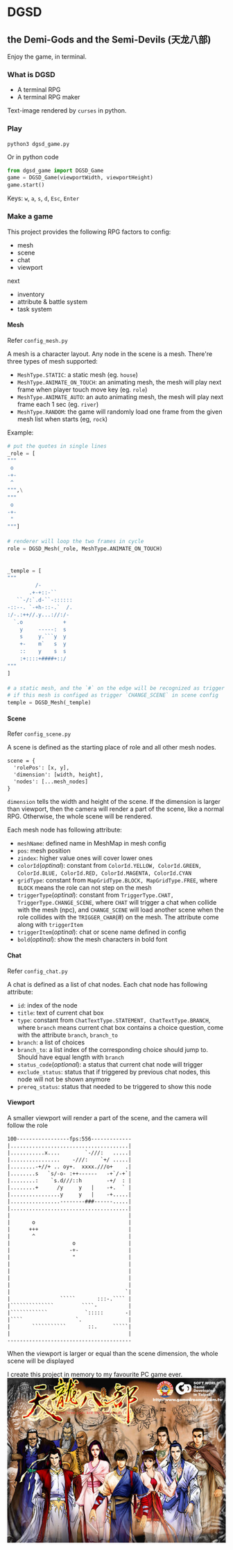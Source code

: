 # DGSD
## the Demi-Gods and the Semi-Devils (天龙八部)
Enjoy the game, in terminal.

### What is DGSD
- A terminal RPG
- A terminal RPG maker

Text-image rendered by `curses` in python.

### Play
```
python3 dgsd_game.py
```

Or in python code
```python
from dgsd_game import DGSD_Game 
game = DGSD_Game(viewportWidth, viewportHeight)
game.start()
```

Keys: `w`, `a`, `s`, `d`, `Esc`, `Enter`

### Make a game
This project provides the following RPG factors to config:
- mesh
- scene
- chat
- viewport

next
- inventory
- attribute & battle system
- task system

#### Mesh
Refer `config_mesh.py`

A mesh is a character layout. Any node in the scene is a mesh. There're three types of mesh supported:
- `MeshType.STATIC`: a static mesh (eg. `house`)
- `MeshType.ANIMATE_ON_TOUCH`: an animating mesh, the mesh will play next frame when player touch move key (eg. `role`)
- `MeshType.ANIMATE_AUTO`: an auto animating mesh, the mesh will play next frame each 1 sec (eg. `river`)
- `MeshType.RANDOM`: the game will randomly load one frame from the given mesh list when starts (eg, `rock`)

Example:
```python
# put the quotes in single lines
_role = [
"""
 o 
-+-
 ^ 
""",\
"""
 o 
-+-
 " 
"""]

# renderer will loop the two frames in cycle
role = DGSD_Mesh(_role, MeshType.ANIMATE_ON_TOUCH)


_temple = [
"""
         /-          
       .+-+::-``     
   ``-/:`.d-``-::::::
-::--. `-+h-::-.`  /.
:/-.:++//.y...://:/- 
  `.o             +  
    y     -----:  s  
    s     y.```y  y  
    +-    m`   s  y  
    ::    y    s  s  
    :+::::+####+::/  
"""
]

# a static mesh, and the `#` on the edge will be recognized as trigger point
# if this mesh is configed as trigger `CHANGE_SCENE` in scene config
temple = DGSD_Mesh(_temple)
```

#### Scene
Refer `config_scene.py`

A scene is defined as the starting place of role and all other mesh nodes.
```
scene = {
  'rolePos': [x, y],
  'dimension': [width, height],
  'nodes': [...mesh_nodes]
}
```
`dimension` tells the width and height of the scene. If the dimension is larger than viewport, then the camera  will render a part of the scene, like a normal RPG. Otherwise, the whole scene will be rendered.

Each mesh node has following attribute:
- `meshName`: defined name in MeshMap in mesh config
- `pos`: mesh position
- `zindex`: higher value ones will cover lower ones
- `colorId`(*optinal*): constant from `ColorId.YELLOW, ColorId.GREEN, ColorId.BLUE, ColorId.RED, ColorId.MAGENTA, ColorId.CYAN`
- `gridType`: constant from `MapGridType.BLOCK, MapGridType.FREE`, where `BLOCK` means the role can not step on the mesh
- `triggerType`(*optinal*): constant from `TriggerType.CHAT, TriggerType.CHANGE_SCENE`, where `CHAT` will trigger a chat when collide with the mesh (npc), and `CHANGE_SCENE` will load another scene when the role collides with the `TRIGGER_CHAR`(#) on the mesh. The attribute come along with `triggerItem`
- `triggerItem`(*optinal*): chat or scene name defined in config
- `bold`(*optinal*): show the mesh characters in bold font

#### Chat
Refer `config_chat.py`

A chat is defined as a list of chat nodes. Each chat node has  following attribute:
- `id`: index of the node
- `title`: text of current chat box
- `type`: constant from `ChatTextType.STATEMENT, ChatTextType.BRANCH`, where `branch` means current chat box contains a choice question, come with the attribute `branch`, `branch_to`
- `branch`: a list of choices
- `branch_to`: a list index of the corresponding choice should jump to. Should have equal length with `branch`
- `status_code`(*optional*): a status that current chat node will trigger
- `exclude_status`: status that if triggered by previous chat nodes, this node will not be shown anymore
- `prereq_status`: status that needed to be triggered to show this node


#### Viewport
A smaller viewport will render a part of the scene, and the camera will follow the role
```
100-----------------fps:556-------------
|......................................|
|...........x....        `-///:   .....|
|................    -///:    `+/ .....|
|........-+//+ .. oy+.  xxxx.///o+    .|
|........s   `s/-o- :++------   -+`/-+`|
|........:    `s.d///::h        -+/  : |
|........+      /y     y   |    -+.  ` |
|................y     y   |    -+.....|
|................--------###------.....|
|......................................|
|                                      |
|       o                              |
|      +++                             |
|       ^                              |
|                    o                 |
|                   -+-                |
|                    "                 |
|                                      |
|                                      |
|                                      |
|                                      |
|                                     `|
|                `````       :::-.```` |
|``````````````         ````-          |
|````````````            `:::::       -|
|````                 `.               |
|       ```````````       ::.     `````|
|                                      |
----------------------------------------
```
When the viewport is larger or equal than the scene dimension, the whole scene will be displayed

I create this project in memory to my favourite PC game ever.
![TianLong](img/tianlongbabu.jpg)

